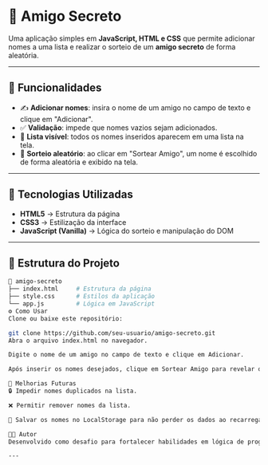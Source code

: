 # 🎁 Amigo Secreto

Uma aplicação simples em **JavaScript, HTML e CSS** que permite adicionar nomes a uma lista e realizar o sorteio de um **amigo secreto** de forma aleatória.

---

## 📌 Funcionalidades

- ✍️ **Adicionar nomes**: insira o nome de um amigo no campo de texto e clique em "Adicionar".
- ✅ **Validação**: impede que nomes vazios sejam adicionados.
- 📜 **Lista visível**: todos os nomes inseridos aparecem em uma lista na tela.
- 🎲 **Sorteio aleatório**: ao clicar em "Sortear Amigo", um nome é escolhido de forma aleatória e exibido na tela.

---

## 🚀 Tecnologias Utilizadas

- **HTML5** → Estrutura da página  
- **CSS3** → Estilização da interface  
- **JavaScript (Vanilla)** → Lógica do sorteio e manipulação do DOM  

---

## 📂 Estrutura do Projeto

```bash
📁 amigo-secreto
├── index.html     # Estrutura da página
├── style.css      # Estilos da aplicação
└── app.js         # Lógica em JavaScript
⚙️ Como Usar
Clone ou baixe este repositório:

git clone https://github.com/seu-usuario/amigo-secreto.git
Abra o arquivo index.html no navegador.

Digite o nome de um amigo no campo de texto e clique em Adicionar.

Após inserir os nomes desejados, clique em Sortear Amigo para revelar o sorteado. 🎉

📌 Melhorias Futuras
🔒 Impedir nomes duplicados na lista.

❌ Permitir remover nomes da lista.

💾 Salvar os nomes no LocalStorage para não perder os dados ao recarregar a página.

👨‍💻 Autor
Desenvolvido como desafio para fortalecer habilidades em lógica de programação e manipulação do DOM.

---
